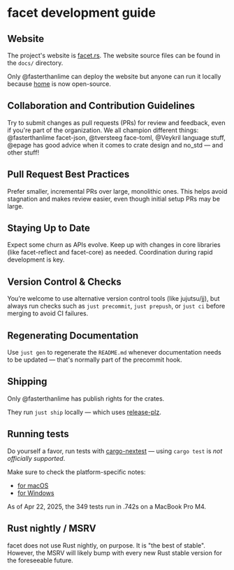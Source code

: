 # facet development guide

## Website

The project's website is [facet.rs](https://facet.rs). The website source files
can be found in the `docs/` directory.

Only @fasterthanlime can deploy the website but anyone can run it locally
because [home](https://home.bearcove.cloud) is now open-source.

## Collaboration and Contribution Guidelines

Try to submit changes as pull requests (PRs) for review and feedback, even if
you're part of the organization. We all champion different things: @fasterthanlime
facet-json, @tversteeg face-toml, @Veykril language stuff, @epage has good
advice when it comes to crate design and no_std — and other stuff!

## Pull Request Best Practices

Prefer smaller, incremental PRs over large, monolithic ones. This helps avoid
stagnation and makes review easier, even though initial setup PRs may be large.

## Staying Up to Date

Expect some churn as APIs evolve. Keep up with changes in core libraries (like
facet-reflect and facet-core) as needed. Coordination during rapid development
is key.

## Version Control & Checks

You’re welcome to use alternative version control tools (like jujutsu/jj), but
always run checks such as `just precommit`, `just prepush`, or `just ci` before
merging to avoid CI failures.

## Regenerating Documentation

Use `just gen` to regenerate the `README.md` whenever documentation needs to be
updated — that's normally part of the precommit hook.

## Shipping

Only @fasterthanlime has publish rights for the crates.

They run `just ship` locally — which uses [release-plz](https://release-plz.ieni.dev).

## Running tests

Do yourself a favor, run tests with [cargo-nextest](https://nexte.st) — using
`cargo test` is _not officially supported_.

Make sure to check the platform-specific notes:

  * [for macOS](https://nexte.st/docs/installation/macos/)
  * [for Windows](https://nexte.st/docs/installation/windows/)

As of Apr 22, 2025, the 349 tests run in .742s on a MacBook Pro M4.

## Rust nightly / MSRV

facet does not use Rust nightly, on purpose. It is "the best of stable". However,
the MSRV will likely bump with every new Rust stable version for the foreseeable
future.
